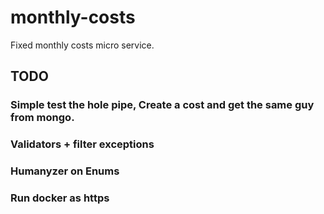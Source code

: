 # monthly-costs
Fixed monthly costs micro service.

## TODO
### Simple test the hole pipe, Create a cost and get the same guy from mongo.

### Validators + filter exceptions
### Humanyzer on Enums
### Run docker as https
